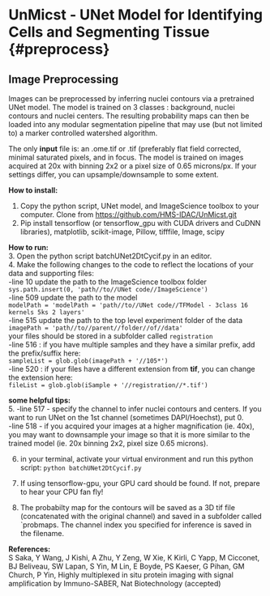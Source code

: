 # UnMicst - UNet Model for Identifying Cells and Segmenting Tissue {#preprocess}

## Image Preprocessing 

Images can be preprocessed by inferring nuclei contours via a pretrained UNet model. The model is trained on 3 classes : background, nuclei contours and nuclei centers. The resulting probability maps can then be loaded into any modular segmentation pipeline that may use (but not limited to) a marker controlled watershed algorithm. 

The only **input** file is:
an .ome.tif or .tif  (preferably flat field corrected, minimal saturated pixels, and in focus. The model is trained on images acquired at 20x with binning 2x2 or a pixel size of 0.65 microns/px. If your settings differ, you can upsample/downsample to some extent.

**How to install:**
1. Copy the python script, UNet model, and ImageScience toolbox to your computer. Clone from https://github.com/HMS-IDAC/UnMicst.git
2. Pip install tensorflow (or tensorflow_gpu with CUDA drivers and CuDNN libraries), matplotlib, scikit-image, Pillow, tifffile, Image, scipy

**How to run:**<br/>
3. Open the python script batchUNet2DtCycif.py in an editor.<br/>
4. Make the following changes to the code to reflect the locations of your data and supporting files:<br/>
-line 10 update the path to the ImageScience toolbox folder `sys.path.insert(0, 'path//to//UNet code//ImageScience')`<br/>
-line 509 update the path to the model <br/>
`modelPath = 'modelPath = 'path//to//UNet code//TFModel - 3class 16 kernels 5ks 2 layers'`<br/>
-line 515 update the path to the top level experiment folder of the data <br/>
`imagePath = 'path//to//parent//folder//of//data'` <br/>
your files should be stored in a subfolder called `registration` <br/>
-line 516 : if you have multiple samples and they have a similar prefix, add the prefix/suffix here: <br/>`sampleList = glob.glob(imagePath + '//105*')`<br/>
-line 520 : if your files have a different extension from **tif**, you can change the extension here:<br/>
`fileList = glob.glob(iSample + '//registration//*.tif')`<br/>

**some helpful tips:**<br/>
5. -line 517 - specify the channel to infer nuclei contours and centers. If you want to run UNet on the 1st channel (sometimes DAPI/Hoechst), put 0.<br/>
-line 518 - if you acquired your images at a higher magnification (ie. 40x), you may want to downsample your image so that it is more similar to the trained model (ie. 20x binning 2x2, pixel size 0.65 microns).<br/>

6. in your terminal, activate your virtual environment and run this python script:
`python batchUNet2DtCycif.py`

7. If using tensorflow-gpu, your GPU card should be found. If not, prepare to hear your CPU fan fly! 
8. The probabilty map for the contours will be saved as a 3D tif file (concatenated with the original channel) and saved in a subfolder called `probmaps. The channel index you specified for inference is saved in the filename.

**References:** <br/>
S Saka, Y Wang, J Kishi, A Zhu, Y Zeng, W Xie, K Kirli, C Yapp, M Cicconet, BJ Beliveau, SW Lapan, S Yin, M Lin, E Boyde, PS Kaeser, G Pihan, GM Church, P Yin, Highly multiplexed in situ protein imaging with signal amplification by Immuno-SABER, Nat Biotechnology (accepted)

